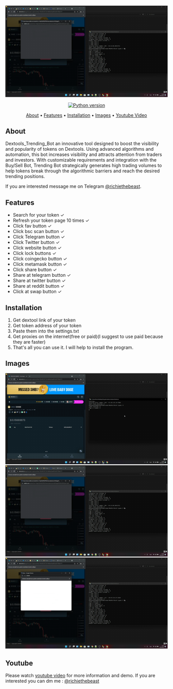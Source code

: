 <p align="center"><a href="https://youtu.be/WIrXV8_8Ulc?feature=shared="_blank"><img src="https://github.com/kthenurseone/dextool_trendbot/blob/main/2.png?raw=true"></a></p>

<p align="center">
    <a href="https://www.python.org/downloads/release/python-380/"><img src="https://img.shields.io/badge/python-3.8-blue.svg?style=plastic" alt="Python version"></a>
</p>

<p align="center">
  <a href="#about">About</a>
  •
  <a href="#features">Features</a>
  •
  <a href="#installation">Installation</a>
  •
  <a href="#images">Images</a>
  •
  <a href="#youtube">Youtube Video</a>
</p>

## About
Dextools_Trending_Bot an innovative tool designed to boost the visibility and popularity of tokens on Dextools.
Using advanced algorithms and automation,
this bot increases visibility and attracts attention from traders and investors.
With customizable requirements and integration with the Buy/Sell Bot,
Trending Bot strategically generates high trading volumes 
to help tokens break through the algorithmic barriers and reach the desired trending positions.


If you are interested message me on Telegram [@richiethebeast](https://t.me/richiethebeast). 

## Features
- Search for your token ✓
- Refresh your token page 10 times ✓
- Click fav button ✓
- Click bsc scan button ✓
- Click Telegram button ✓
- Click Twitter button ✓
- Click website button ✓
- Click lock buttons ✓
- Click coingecko button ✓
- Click metamask button ✓
- Click share button ✓
- Share at telegram button ✓
- Share at twitter button ✓
- Share at reddit button ✓
- Click at swap button ✓



## Installation
1) Get dextool link of your token
2) Get token address of your token
3) Paste them into the settings.txt
4) Get proxies on the internet(free or paid)(I suggest to use paid because they are faster)
5) That's all you can use it.
I will help to install the program.


## Images
![Dextool_Bot](https://github.com/kthenurseone/dextool_trendbot/blob/main/1.png?raw=true)
![Dextool_Bot](https://github.com/kthenurseone/dextool_trendbot/blob/main/2.png?raw=true)
![Dextool_Bot](https://github.com/kthenurseone/dextool_trendbot/blob/main/3.png?raw=true)



## Youtube
Please watch [youtube video](https://youtu.be/WIrXV8_8Ulc?feature=shared) for more information and demo. If you are interested you can dm me : [@richiethebeast](https://t.me/@richiethebeast)
